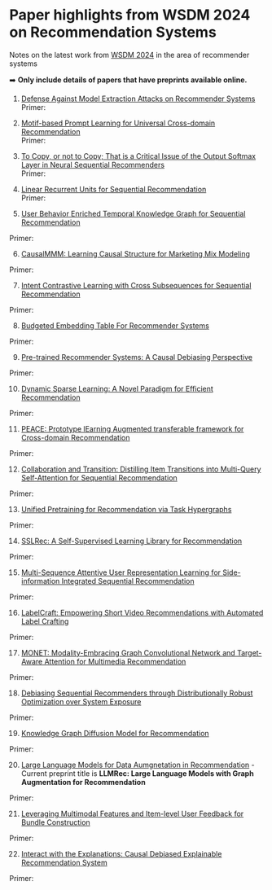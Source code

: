 # Paper highlights from WSDM 2024 on Recommendation Systems
Notes on the latest work from [WSDM 2024](https://www.wsdm-conference.org/2024) in the area of recommender systems 

➡️ __Only include details of papers that have preprints available online.__

1. [Defense Against Model Extraction Attacks on Recommender Systems](https://arxiv.org/pdf/2310.16335.pdf)  
Primer:  

2. [Motif-based Prompt Learning for Universal Cross-domain Recommendation](https://arxiv.org/pdf/2310.13303.pdf)  
Primer:

3. [To Copy, or not to Copy; That is a Critical Issue of the Output Softmax Layer in Neural Sequential Recommenders](https://arxiv.org/pdf/2310.14079.pdf)  
Primer:

4. [Linear Recurrent Units for Sequential Recommendation](https://arxiv.org/pdf/2310.02367.pdf)  
Primer:

5. [User Behavior Enriched Temporal Knowledge Graph for Sequential Recommendation]()
  
Primer:

6. [CausalMMM: Learning Causal Structure for Marketing Mix Modeling]()

Primer:

7. [Intent Contrastive Learning with Cross Subsequences for Sequential Recommendation](https://arxiv.org/pdf/2310.14318)


Primer:

8. [Budgeted Embedding Table For Recommender Systems](https://arxiv.org/pdf/2310.14884)

Primer:


9. [Pre-trained Recommender Systems: A Causal Debiasing Perspective](https://arxiv.org/pdf/2310.19251)

Primer:


10. [Dynamic Sparse Learning: A Novel Paradigm for Efficient Recommendation]()

Primer:

    
11. [PEACE: Prototype lEarning Augmented transferable framework for Cross-domain Recommendation](https://arxiv.org/pdf/2312.01916.pdf)

Primer:


12. [Collaboration and Transition: Distilling Item Transitions into Multi-Query Self-Attention for Sequential Recommendation](https://arxiv.org/pdf/2311.01056)

Primer:


13. [Unified Pretraining for Recommendation via Task Hypergraphs](https://arxiv.org/pdf/2310.13286)

Primer:


14. [SSLRec: A Self-Supervised Learning Library for Recommendation](https://arxiv.org/pdf/2308.05697)

Primer:


15. [Multi-Sequence Attentive User Representation Learning for Side-information Integrated Sequential Recommendation]()

Primer:


16. [LabelCraft: Empowering Short Video Recommendations with Automated Label Crafting](https://arxiv.org/pdf/2312.10947)

Primer:


17. [MONET: Modality-Embracing Graph Convolutional Network and Target-Aware Attention for Multimedia Recommendation](https://arxiv.org/pdf/2312.09511)

Primer:


18. [Debiasing Sequential Recommenders through Distributionally Robust Optimization over System Exposure](https://arxiv.org/pdf/2312.07036)

Primer:

19. [Knowledge Graph Diffusion Model for Recommendation](https://github.com/HKUDS/DiffKG)

Primer:

20. [Large Language Models for Data Aumgnetation in Recommendation](https://arxiv.org/pdf/2311.00423.pdf) - Current preprint title is __LLMRec: Large Language Models with Graph Augmentation for Recommendation__

Primer:


21. [Leveraging Multimodal Features and Item-level User Feedback for Bundle Construction](https://arxiv.org/pdf/2310.18770)

Primer:


22. [Interact with the Explanations: Causal Debiased Explainable Recommendation System](https://shuaili8.github.io/publications.html)

Primer:
